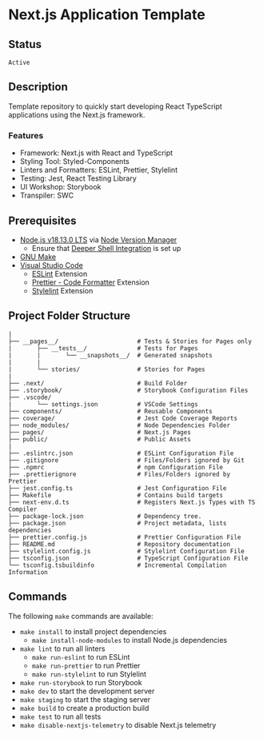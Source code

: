 # Next.js Application Template

## Status

`Active`

## Description

Template repository to quickly start developing React TypeScript applications using the Next.js framework.

### Features

- Framework: Next.js with React and TypeScript
- Styling Tool: Styled-Components
- Linters and Formatters: ESLint, Prettier, Stylelint
- Testing: Jest, React Testing Library
- UI Workshop: Storybook
- Transpiler: SWC

## Prerequisites

- [Node.js v18.13.0 LTS](https://nodejs.org/) via [Node Version Manager](https://github.com/nvm-sh/nvm)
  - Ensure that [Deeper Shell Integration](https://github.com/nvm-sh/nvm#deeper-shell-integration) is set up
- [GNU Make](https://www.gnu.org/software/make/)
- [Visual Studio Code](https://code.visualstudio.com)
  - [ESLint](https://open-vsx.org/extension/dbaeumer/vscode-eslint) Extension
  - [Prettier - Code Formatter](https://open-vsx.org/extension/esbenp/prettier-vscode) Extension
  - [Stylelint](https://open-vsx.org/extension/stylelint/vscode-stylelint) Extension

## Project Folder Structure

```
|
├── __pages__/                      # Tests & Stories for Pages only
|       ├── __tests__/              # Tests for Pages
|       |       └── __snapshots__/  # Generated snapshots
|       |
|       └── stories/                # Stories for Pages
|
├── .next/                          # Build Folder
├── .storybook/                     # Storybook Configuration Files
├── .vscode/
|       └── settings.json           # VSCode Settings
├── components/                     # Reusable Components
├── coverage/                       # Jest Code Coverage Reports
├── node_modules/                   # Node Dependencies Folder
├── pages/                          # Next.js Pages
├── public/                         # Public Assets
|
├── .eslintrc.json                  # ESLint Configuration File
├── .gitignore                      # Files/Folders ignored by Git
├── .npmrc                          # npm Configuration File
├── .prettierignore                 # Files/Folders ignored by Prettier
├── jest.config.ts                  # Jest Configuration File
├── Makefile                        # Contains build targets
├── next-env.d.ts                   # Registers Next.js Types with TS Compiler
├── package-lock.json               # Dependency tree.
├── package.json                    # Project metadata, lists dependencies
├── prettier.config.js              # Prettier Configuration File
├── README.md                       # Repository documentation
├── stylelint.config.js             # Stylelint Configuration File
├── tsconfig.json                   # TypeScript Configuration File
└── tsconfig.tsbuildinfo            # Incremental Compilation Information

```

## Commands

The following `make` commands are available:

- `make install` to install project dependencies
  - `make install-node-modules` to install Node.js dependencies
- `make lint` to run all linters
  - `make run-eslint` to run ESLint
  - `make run-prettier` to run Prettier
  - `make run-stylelint` to run Stylelint
- `make run-storybook` to run Storybook
- `make dev` to start the development server
- `make staging` to start the staging server
- `make build` to create a production build
- `make test` to run all tests
- `make disable-nextjs-telemetry` to disable Next.js telemetry
